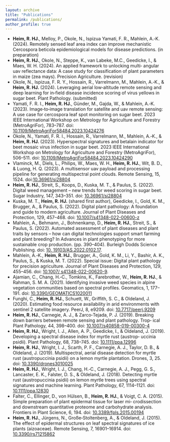 ```yaml
---
layout: archive
title: "Publications"
permalink: /publications/
author_profile: true
---
```

- **Heim, R. HJ.**, Melloy, P., Okole, N., Ispizua Yamati, F. R., Mahlein, A.‑K. (2024). Remotely sensed leaf area index can improve
mechanistic Cercospora beticola epidemiological models for disease predictions. (in preparation)
- **Heim, R. HJ.**, Okole, N., Steppe, K., van Labeke, M.C., Geedicke, I., & Maes, W. H. (2024). An applied framework to unlocking multi‑
angular uav reflectance data: A case study for classification of plant parameters in maize (zea mays). Precision Agriculture. (revision)
- Okole, N., Ispizua, F. R. Y., Hossain, R., Varrelmann, M., Mahlein, A.‑K., & **Heim, R. HJ.** (2024). Leveraging aerial low‑altitude remote
sensing and deep learning for in‑field disease incidence scoring of virus yellows in sugar beet. Plant Pathology. (submitted)
- Yamati, F. R. I., **Heim, R. HJ.**, Günder, M., Gajda, W., & Mahlein, A.‑K. (2023). Image‑to‑image translation for satellite and uav remote
sensing: A use case for cercospora leaf spot monitoring on sugar beet. 2023 IEEE International Workshop on Metrology for
Agriculture and Forestry (MetroAgriFor), 783–787. doi: [10.1109/MetroAgriFor58484.2023.10424276](https://doi.org/10.1109/MetroAgriFor58484.2023.10424276)
- Okole, N., Yamati, F. R. I., Hossain, R., Varrelmann, M., Mahlein, A.‑K., & **Heim, R. HJ.** (2023). Hyperspectral signatures and betalain
indicator for beet mosaic virus infection in sugar beet. 2023 IEEE International Workshop on Metrology for Agriculture and
Forestry (MetroAgriFor), 506–511. doi: [10.1109/MetroAgriFor58484.2023.10424290](https://doi.org/10.1109/MetroAgriFor58484.2023.10424290)
- Vlaminck, M., Diels, L., Philips, W., Maes, W. H., **Heim, R. HJ.**, Wit, B. D., & Luong, H. Q. (2023). A multisensor uav payload and processing
pipeline for generating multispectral point clouds. Remote Sensing, 15, 1524. doi:[10.36961/si28804](https://doi.org/10.36961/si28804) 
- **Heim, R. HJ.**, Streit, S., Koops, D., Kuska, M. T., & Paulus, S. (2022). Digital weed management – new trends for weed scoring in sugar
beet. Sugar Industry, 147, 343–351. doi: [10.36961/si28804](https://doi.org/10.36961/si28804)
- Kuska, M. T., **Heim, R. HJ.** (shared first author), Geedicke, I., Gold, K. M., Brugger, A., & Paulus, S. (2022). Digital plant pathology: A foundation and
guide to modern agriculture. Journal of Plant Diseases and Protection, 129, 457–468. doi: [10.1007/s41348-022-00600-z](https://doi.org/10.1007/s41348-022-00600-z)
- Mahlein, A., Behmann, J., Bohnenkamp, D., **Heim, R. HJ.**, Streit, S., & Paulus, S. (2022). Automated assessment of plant diseases and
plant traits by sensors – how can digital technologies support smart farming and plant breeding? In Advances in plant
phenotyping for more sustainable crop production. (pp. 390–404). Burleigh Dodds Science Publishing. doi: [10.
19103/AS.2022.0102.17](https://shop.bdspublishing.com/store/bds/detail/product/3-190-9781801465342).
- Mahlein, A.‑K., **Heim, R. HJ.**, Brugger, A., Gold, K. M., Li, Y., Bashir, A. K., Paulus, S., & Kuska, M. T. (2022). Special issue: Digital plant
pathology for precision agriculture. Journal of Plant Diseases and Protection, 129, 455–456. doi: [10.1007/
s41348-022-00620-9](https://doi.org/10.1007/s41348-022-00620-9).
- Ajamian, C., Chang, H.‑C., Tomkins, K., Farebrother, W., **Heim, R. HJ.**, & Rahman, S. M. A. (2021). Identifying invasive weed species in
alpine vegetation communities based on spectral profiles. Geomatics, 1, 177–191. doi: [10.3390/GEOMATICS1020011](https://doi.org/10.3390/GEOMATICS1020011)
- Funghi, C., **Heim, R. HJ.**, Schuett, W., Griffith, S. C., & Oldeland, J. (2020). Estimating food resource availability in arid environments
with sentinel 2 satellite imagery. PeerJ, 8, e9209. doi: [10.7717/peerj.9209](https://doi.org/10.7717/peerj.9209) 
- **Heim, R. HJ.**, Carnegie, A. J., & Zarco‑Tejada, P. J. (2019). Breaking down barriers between remote sensing and plant pathology. Trop‑
ical Plant Pathology, 44, 398–400. doi: [10.1007/s40858-019-00300-4](https://doi.org/10.1007/s40858-019-00300-4)
- **Heim, R. HJ.**, Wright, I. J., Allen, A. P., Geedicke, I., & Oldeland, J. (2019). Developing a spectral disease index for myrtle rust (austrop‑
uccinia psidii). Plant Pathology, 68, 738–745. doi: [10.1111/ppa.12996](https://doi.org/10.1111/ppa.12996) 
- **Heim, R. HJ.**, Wright, I. J., Scarth, P. F., Carnegie, A. J., Taylor, D. B., & Oldeland, J. (2019). Multispectral, aerial disease detection for
myrtle rust (austropuccinia psidii) on a lemon myrtle plantation. Drones, 3, 25. doi: [10.3390/drones3010025](https://doi.org/10.3390/DRONES3010025) 
- **Heim, R. HJ.**, Wright, I. J., Chang, H.‑C., Carnegie, A. J., Pegg, G. S., Lancaster, E. K., Falster, D. S., & Oldeland, J. (2018). Detecting myrtle
rust (austropuccinia psidii) on lemon myrtle trees using spectral signatures and machine learning. Plant Pathology, 67,
1114–1121. doi: [10.1111/ppa.12830](https://doi.org/10.1111/ppa.12830)
- Falter, C., Ellinger, D., von Hülsen, B., **Heim, R. HJ.**, & Voigt, C. A. (2015). Simple preparation of plant epidermal tissue for laser mi‑
crodissection and downstream quantitative proteome and carbohydrate analysis. Frontiers in Plant Science, 6, 194. doi: [10.3389/fpls.2015.00194](https://doi.org/10.3389/fpls.2015.00194)
- **Heim, R. HJ.**, Jürgens, N., Große‑Stoltenberg, A., & Oldeland, J. (2015). The effect of epidermal structures on leaf spectral signatures
of ice plants (aizoaceae). Remote Sensing, 7, 16901–16914. doi: [10.3390/rs71215862](https://doi.org/10.3390/rs71215862)
